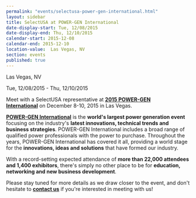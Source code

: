 ```yaml
---
permalink: "events/selectusa-power-gen-international.html"
layout: sidebar
title: SelectUSA at POWER-GEN International
date-display-start: Tue, 12/08/2015
date-display-end: Thu, 12/10/2015
calendar-start: 2015-12-08
calendar-end: 2015-12-10
location-value:  Las Vegas, NV  
section: events
published: true
---
```

 Las Vegas, NV       

 Tue, 12/08/2015 - Thu, 12/10/2015

Meet with a SelectUSA representative at **[2015&nbsp;POWER-GEN International](http://www.power-gen.com/index.html)**&nbsp;on December 8-10, 2015 in Las Vegas.

**[POWER-GEN International](http://www.power-gen.com/index.html)** is the **world's largest power generation event** focusing on the industry's **latest innovations, technical trends and business strategies**. POWER-GEN International includes a broad range of qualified power professionals with the power to purchase. Throughout the years, POWER-GEN International has covered it all, providing a world stage for the **innovations, ideas and solutions** that have formed our industry.

With a record-setting expected attendance of **more than 22,000 attendees and 1,400 exhibitors**, there's simply no other place to be for **education, networking and new business development**.

Please stay tuned for more details as we draw closer to the event, and&nbsp;don't hesitate to&nbsp;**[contact us](/contact-us)**&nbsp;if you're interested in meeting with us!
   